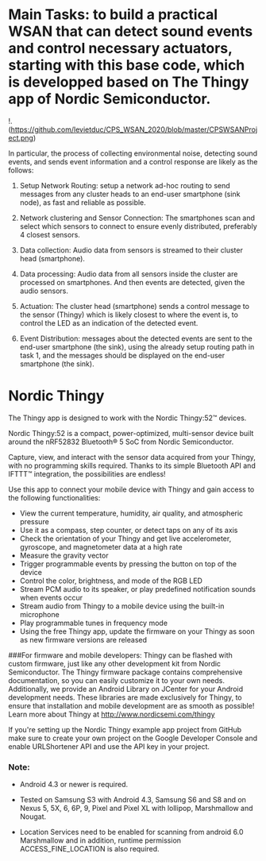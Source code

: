 # Main Tasks: to build a practical WSAN that can detect sound events and control necessary actuators, starting with this base code, which is developped based on The Thingy app of Nordic Semiconductor.

!.(https://github.com/levietduc/CPS_WSAN_2020/blob/master/CPSWSANProject.png)

In particular, the process of collecting environmental noise, detecting sound events, and sends event information and a control response are likely as the follows:

1. Setup Network Routing:  setup a network ad-hoc routing to send messages from any cluster heads to an end-user smartphone (sink node), as fast and reliable as possible.

2. Network clustering and Sensor Connection: The smartphones scan and select which sensors to connect to ensure evenly distributed, preferably 4 closest sensors.

3. Data collection: Audio data from sensors is streamed to their cluster head (smartphone).

4. Data processing: Audio data from all sensors inside the cluster are processed on smartphones. And then events are detected, given the audio sensors.

5. Actuation: The cluster head (smartphone) sends a control message to the sensor (Thingy) which is likely closest to where the event is, to control the LED as an indication of the detected event.

6. Event Distribution: messages about the detected events are sent to the end-user smartphone (the sink), using the already setup routing path in task 1, and the messages should be displayed on the end-user smartphone (the sink).

# Nordic Thingy
The Thingy app is designed to work with the Nordic Thingy:52™ devices.

Nordic Thingy:52 is a compact, power-optimized, multi-sensor device built around the nRF52832 Bluetooth® 5 SoC from Nordic Semiconductor.

Capture, view, and interact with the sensor data acquired from your Thingy, with no programming skills required. 
Thanks to its simple Bluetooth API and IFTTT™ integration, the possibilities are endless! 

Use this app to connect your mobile device with Thingy and gain access to the following functionalities:
* View the current temperature, humidity, air quality, and atmospheric pressure
* Use it as a compass, step counter, or detect taps on any of its axis
* Check the orientation of your Thingy and get live accelerometer, gyroscope, and magnetometer data at a high rate
* Measure the gravity vector
* Trigger programmable events by pressing the button on top of the device
* Control the color, brightness, and mode of the RGB LED
* Stream PCM audio to its speaker, or play predefined notification sounds when events occur
* Stream audio from Thingy to a mobile device using the built-in microphone
* Play programmable tunes in frequency mode
* Using the free Thingy app, update the firmware on your Thingy as soon as new firmware versions are released

###For firmware and mobile developers:
Thingy can be flashed with custom firmware, just like any other development kit from Nordic Semiconductor. 
The Thingy firmware package contains comprehensive documentation, so you can easily customize it to your own needs.
Additionally, we provide an Android Library on JCenter for your Android development needs. 
These libraries are made exclusively for Thingy, to ensure that installation and mobile development are as smooth as possible!
Learn more about Thingy at http://www.nordicsemi.com/thingy

If you're setting up the Nordic Thingy example app project from GitHub make sure to create your own 
project on the Google Developer Console and enable URLShortener API and use the API key in your project.

### Note:

* Android 4.3 or newer is required.

* Tested on Samsung S3 with Android 4.3, Samsung S6 and S8 and on Nexus 5, 5X, 6, 6P, 9, Pixel and 
Pixel XL with lollipop, Marshmallow and Nougat.

* Location Services need to be enabled for scanning from android 6.0 Marshmallow and in addition, 
runtime permission ACCESS_FINE_LOCATION is also required.
